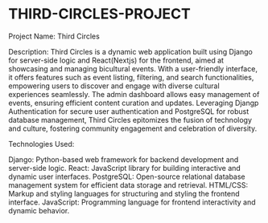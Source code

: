 # THIRD-CIRCLES-PROJECT

Project Name: Third Circles

Description:
Third Circles is a dynamic web application built using Django for server-side logic and React(Nextjs) for the frontend, aimed at showcasing and managing bicultural events. With a user-friendly interface, it offers features such as event listing, filtering, and search functionalities, empowering users to discover and engage with diverse cultural experiences seamlessly. The admin dashboard allows easy management of events, ensuring efficient content curation and updates. Leveraging Djangp Authentication for secure user authentication and PostgreSQL for robust database management, Third Circles epitomizes the fusion of technology and culture, fostering community engagement and celebration of diversity.


Technologies Used:

Django: Python-based web framework for backend development and server-side logic.
React: JavaScript library for building interactive and dynamic user interfaces.
PostgreSQL: Open-source relational database management system for efficient data storage and retrieval.
HTML/CSS: Markup and styling languages for structuring and styling the frontend interface.
JavaScript: Programming language for frontend interactivity and dynamic behavior.
